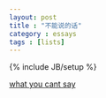 ```yaml
---
layout: post
title : "不能说的话"
category : essays
tags : [lists]
---
```

{% include JB/setup %}

[what you cant say](http://ishare.iask.sina.com.cn/f/24767155.html)
